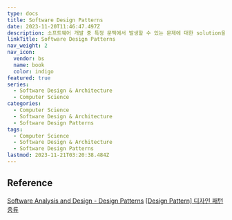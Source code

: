 ```yaml
---
type: docs
title: Software Design Patterns
date: 2023-11-20T11:46:47.497Z
description: 소프트웨어 개발 중 특정 문맥에서 발생할 수 있는 문제에 대한 solution을 나타내는 패턴
linkTitle: Software Design Patterns
nav_weight: 2
nav_icon:
  vendor: bs
  name: book
  color: indigo
featured: true
series:
  - Software Design & Architecture
  - Computer Science
categories:
  - Computer Science
  - Software Design & Architecture
  - Software Design Patterns
tags:
  - Computer Science
  - Software Design & Architecture
  - Software Design Patterns
lastmod: 2023-11-21T03:20:38.484Z
---
```


## Reference

[Software Analysis and Design - Design Patterns](https://do-my-best.tistory.com/entry/Software-Analysis-and-Design-Design-Patterns?category=974173)
[[Design Pattern] 디자인 패턴 종류](https://gmlwjd9405.github.io/2018/07/06/design-pattern.html)
